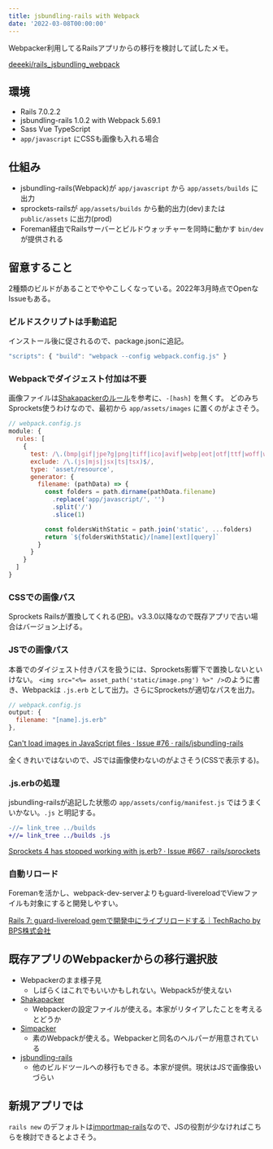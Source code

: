```yaml
---
title: jsbundling-rails with Webpack
date: '2022-03-08T00:00:00'
---
```


Webpacker利用してるRailsアプリからの移行を検討して試したメモ。

[deeeki/rails\_jsbundling\_webpack](https://github.com/deeeki/rails_jsbundling_webpack)

## 環境
* Rails 7.0.2.2
* jsbundling-rails 1.0.2 with Webpack 5.69.1
* Sass Vue TypeScript
* `app/javascript` にCSSも画像も入れる場合

## 仕組み
* jsbundling-rails(Webpack)が `app/javascript` から `app/assets/builds` に出力
* sprockets-railsが `app/assets/builds` から動的出力(dev)または `public/assets` に出力(prod)
* Foreman経由でRailsサーバーとビルドウォッチャーを同時に動かす `bin/dev` が提供される

## 留意すること

2種類のビルドがあることでややこしくなっている。2022年3月時点でOpenなIssueもある。

### ビルドスクリプトは手動追記

インストール後に促されるので、package.jsonに追記。

```javascript
"scripts": { "build": "webpack --config webpack.config.js" }
```

### Webpackでダイジェスト付加は不要

画像ファイルは[Shakapackerのルール](https://github.com/shakacode/shakapacker/blob/master/package/rules/file.js)を参考に、`-[hash]` を無くす。
どのみちSprockets使うわけなので、最初から `app/assets/images` に置くのがよさそう。

```javascript
// webpack.config.js
module: {
  rules: [
    {
      test: /\.(bmp|gif|jpe?g|png|tiff|ico|avif|webp|eot|otf|ttf|woff|woff2|svg)$/,
      exclude: /\.(js|mjs|jsx|ts|tsx)$/,
      type: 'asset/resource',
      generator: {
        filename: (pathData) => {
          const folders = path.dirname(pathData.filename)
            .replace('app/javascript/', '')
            .split('/')
            .slice(1)

          const foldersWithStatic = path.join('static', ...folders)
          return `${foldersWithStatic}/[name][ext][query]`
        }
      }
    }
  ]
}
```

### CSSでの画像パス

Sprockets Railsが置換してくれる([PR](https://github.com/rails/sprockets-rails/pull/476))。v3.3.0以降なので既存アプリで古い場合はバージョン上げる。

### JSでの画像パス

本番でのダイジェスト付きパスを扱うには、Sprockets影響下で置換しないといけない。
`<img src="<%= asset_path('static/image.png') %>" />`のように書き、Webpackは `.js.erb` として出力。さらにSprocketsが適切なパスを出力。

```javascript
// webpack.config.js
output: {
  filename: "[name].js.erb"
},
```

[Can't load images in JavaScript files · Issue \#76 · rails/jsbundling\-rails](https://github.com/rails/jsbundling-rails/issues/76#issuecomment-1023853842)

全くきれいではないので、JSでは画像使わないのがよさそう(CSSで表示する)。

### .js.erbの処理

jsbundling-railsが追記した状態の `app/assets/config/manifest.js` ではうまくいかない。`.js` と明記する。

```patch
-//= link_tree ../builds
+//= link_tree ../builds .js
```

[Sprockets 4 has stopped working with js\.erb? · Issue \#667 · rails/sprockets](https://github.com/rails/sprockets/issues/667)

### 自動リロード

Foremanを活かし、webpack-dev-serverよりもguard-livereloadでViewファイルも対象にすると開発しやすい。

[Rails 7: guard\-livereload gemで開発中にライブリロードする｜TechRacho by BPS株式会社](https://techracho.bpsinc.jp/hachi8833/2022_02_04/115417)

## 既存アプリのWebpackerからの移行選択肢

* Webpackerのまま様子見
  * しばらくはこれでもいいかもしれない。Webpack5が使えない
* [Shakapacker](https://github.com/shakacode/shakapacker)
  * Webpackerの設定ファイルが使える。本家がリタイアしたことを考えるとどうか
* [Simpacker](https://github.com/hokaccha/simpacker)
  * 素のWebpackが使える。Webpackerと同名のヘルパーが用意されている
* [jsbundling-rails](https://github.com/rails/jsbundling-rails)
  * 他のビルドツールへの移行もできる。本家が提供。現状はJSで画像扱いづらい

## 新規アプリでは

`rails new` のデフォルトは[importmap-rails](https://github.com/rails/importmap-rails)なので、JSの役割が少なければこちらを検討できるとよさそう。
